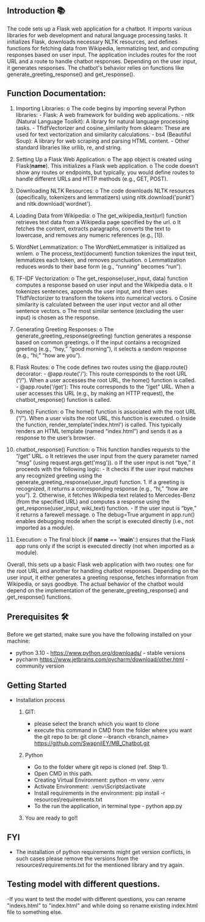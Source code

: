 ## Introduction 📚
The code sets up a Flask web application for a chatbot. It imports various libraries for web development and natural language processing tasks. It initializes Flask, downloads necessary NLTK resources, and defines functions for fetching data from Wikipedia, lemmatizing text, and computing responses based on user input. The application includes routes for the root URL and a route to handle chatbot responses. Depending on the user input, it generates responses. The chatbot's behavior relies on functions like generate_greeting_response() and get_response().


## Function Documentation:

1.	Importing Libraries:
    o	The code begins by importing several Python libraries:
        -   Flask: A web framework for building web applications.
        -   nltk (Natural Language Toolkit): A library for natural language processing tasks.
        -	TfidfVectorizer and cosine_similarity from sklearn: These are used for text vectorization   and similarity calculations.
        -	bs4 (Beautiful Soup): A library for web scraping and parsing HTML content.
        -	Other standard libraries like urllib, re, and string.

2.	Setting Up a Flask Web Application:
    o	The app object is created using Flask(__name__). This initializes a Flask web application.
    o	The code doesn’t show any routes or endpoints, but typically, you would define routes to handle different URLs and HTTP methods (e.g., GET, POST).

3.	Downloading NLTK Resources:
    o	The code downloads NLTK resources (specifically, tokenizers and lemmatizers) using nltk.download('punkt') and nltk.download('wordnet').

4.	Loading Data from Wikipedia:
    o	The get_wikipedia_text(url) function retrieves text data from a Wikipedia page specified by the url.
    o	It fetches the content, extracts paragraphs, converts the text to lowercase, and removes any numeric references (e.g., [1]).

5.	WordNet Lemmatization:
    o	The WordNetLemmatizer is initialized as wnlem.
    o	The process_text(document) function tokenizes the input text, lemmatizes each token, and removes punctuation.
    o	Lemmatization reduces words to their base form (e.g., “running” becomes “run”).

6.	TF-IDF Vectorization:
    o	The get_response(user_input, data) function computes a response based on user input and the Wikipedia data.
    o	It tokenizes sentences, appends the user input, and then uses TfidfVectorizer to transform the tokens into numerical vectors.
    o	Cosine similarity is calculated between the user input vector and all other sentence vectors.
    o	The most similar sentence (excluding the user input) is chosen as the response.

7.	Generating Greeting Responses:
    o	The generate_greeting_response(greeting) function generates a response based on common greetings.
    o	If the input contains a recognized greeting (e.g., “hey,” “good morning”), it selects a random response (e.g., “hi,” “how are you”).

8.	Flask Routes:
    o	The code defines two routes using the @app.route() decorator:
        -	@app.route('/'): This route corresponds to the root URL (“/”). When a user accesses the root URL, the home() function is called.
        -	@app.route('/get'): This route corresponds to the “/get” URL. When a user accesses this URL (e.g., by making an HTTP request), the chatbot_response() function is called.

9.	home() Function:
    o	The home() function is associated with the root URL (“/”). When a user visits the root URL, this function is executed.
    o	Inside the function, render_template('index.html') is called. This typically renders an HTML template (named “index.html”) and sends it as a response to the user’s browser.

10.	chatbot_response() Function:
    o	This function handles requests to the “/get” URL.
    o	It retrieves the user input from the query parameter named “msg” (using request.args.get('msg')).
    o	If the user input is not “bye,” it proceeds with the following logic:
        -	It checks if the user input matches any recognized greeting using the generate_greeting_response(user_input) function.
            1.	If a greeting is recognized, it returns a corresponding response (e.g., “hi,” “how are you”).
            2.	Otherwise, it fetches Wikipedia text related to Mercedes-Benz (from the specified URL) and computes a response using the get_response(user_input, wiki_text) function.
        -	If the user input is “bye,” it returns a farewell message.
    o	The debug=True argument in app.run() enables debugging mode when the script is executed directly (i.e., not imported as a module).
    
11.	Execution:
    o	The final block (if __name__ == '__main__':) ensures that the Flask app runs only if the script is executed directly (not when imported as a module).

Overall, this sets up a basic Flask web application with two routes: one for the root URL and another for handling chatbot responses. Depending on the user input, it either generates a greeting response, fetches information from Wikipedia, or says goodbye. The actual behavior of the chatbot would depend on the implementation of the generate_greeting_response() and get_response() functions.


## Prerequisites 🛠️
Before we get started, make sure you have the following installed on your machine:
- python 3.10 - https://www.python.org/downloads/ - stable versions
- pycharm https://www.jetbrains.com/pycharm/download/other.html - community version 


## Getting Started
- Installation process
   1. GIT: 
      - please select the branch which you want to clone
      - execute this command in CMD from the folder where you want the git repo to be: 
        git clone --branch <branch_name> https://github.com/SwapnilEY/MB_Chatbot.git

  2. Python
     - Go to the folder where git repo is cloned (ref. Step 1).
     - Open CMD in this path.
     - Creating Virtual Environment: python -m venv .venv
     - Activate Environment: .venv\Scripts\activate
     - Install requirements in the environment: pip install -r resources\requirements.txt
     - To the run the application, in terminal type - python app.py

  3. You are ready to go!!



## FYI
- The installation of python requirements might get version conflicts, in such cases please remove the versions from the resources\requirements.txt for the mentioned library and try again.


## Testing model with different questions.
-If you want to test the model with different questions, you can rename "indexs.html" to "index.html" and while doing so rename existing index.html file to something else.
